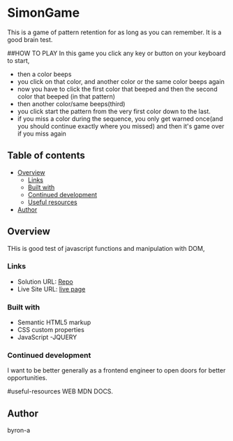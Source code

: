 <!-- REMAINING CODE IMPLEMENTATION -->
<!-- 
    - Increase game difficulty and user responding speed at every 5 level subsequently.
 -->

 # SimonGame
This is a game of pattern retention for as long as you can remember. It is a good brain test.

##HOW TO PLAY
In this game you click any key or button on your keyboard to start,
- then a color beeps
- you click on that color, and another color or the same color beeps again 
- now you have to click the first color that beeped and then the second color that beeped (in that pattern)
- then another color/same beeps(third)
- you click start the pattern from the very first color down to the last.
- if you miss a color during the sequence, you only get warned once(and you should continue exactly where you missed) and then it's game over if you miss again

## Table of contents

- [Overview](#overview)
  - [Links](#links)
  - [Built with](#built-with)
  - [Continued development](#continued-development)
  - [Useful resources](#useful-resources)
- [Author](#author)

## Overview
THis is good test of javascript functions and manipulation with DOM, 

### Links

- Solution URL: [Repo](https://github.com/byron-a/SimonsGame.git)
- Live Site URL: [live page](https://byron-a.github.io/SimonsGame/)

### Built with

- Semantic HTML5 markup
- CSS custom properties
- JavaScript
-JQUERY

### Continued development

I want to be better generally as a frontend engineer to open doors for better opportunities.

#useful-resources
WEB MDN DOCS.

## Author
byron-a
